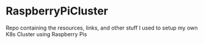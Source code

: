 # RaspberryPiCluster
Repo containing the resources, links, and other stuff I used to setup my own K8s Cluster using Raspberry Pis
